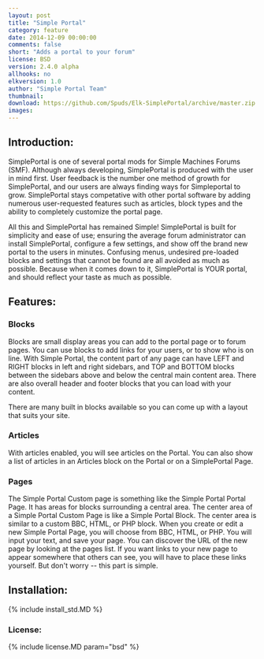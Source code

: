 ```yaml
---
layout: post
title: "Simple Portal"
category: feature
date: 2014-12-09 00:00:00
comments: false
short: "Adds a portal to your forum"
license: BSD
version: 2.4.0 alpha
allhooks: no
elkversion: 1.0
author: "Simple Portal Team"
thumbnail:
download: https://github.com/Spuds/Elk-SimplePortal/archive/master.zip
images:
---
```


## Introduction:
SimplePortal is one of several portal mods for Simple Machines Forums (SMF). Although always developing, SimplePortal is produced with the user in mind first. User feedback is the number one method of growth for SimplePortal, and our users are always finding ways for Simpleportal to grow. SimplePortal stays competative with other portal software by adding numerous user-requested features such as articles, block types and the ability to completely customize the portal page.

All this and SimplePortal has remained Simple! SimplePortal is built for simplicity and ease of use; ensuring the average forum administrator can install SimplePortal, configure a few settings, and show off the brand new portal to the users in minutes. Confusing menus, undesired pre-loaded blocks and settings that cannot be found are all avoided as much as possible. Because when it comes down to it, SimplePortal is YOUR portal, and should reflect your taste as much as possible.

## Features:
### Blocks
Blocks are small display areas you can add to the portal page or to forum pages. You can use blocks to add links for your users, or to show who is on line. With Simple Portal, the content part of any page can have LEFT and RIGHT blocks in left and right sidebars, and TOP and BOTTOM blocks between the sidebars above and below the central main content area.  There are also overall header and footer blocks that you can load with your content.

There are many built in blocks available so you can come up with a layout that suits your site.

### Articles
With articles enabled, you will see articles on the Portal. You can also show a list of articles in an Articles block on the Portal or on a SimplePortal Page.

### Pages
The Simple Portal Custom page is something like the Simple Portal Portal Page. It has areas for blocks surrounding a central area.  The center area of a Simple Portal Custom Page is like a Simple Portal Block. The center area is similar to a custom BBC, HTML, or PHP block. 
When you create or edit a new Simple Portal Page, you will choose from BBC, HTML, or PHP. You will input your text, and save your page. You can discover the URL of the new page by looking at the pages list.
If you want links to your new page to appear somewhere that others can see, you will have to place these links yourself.  But don't worry -- this part is simple. 


## Installation:
{% include install_std.MD %}

### License:
{% include license.MD param="bsd" %}